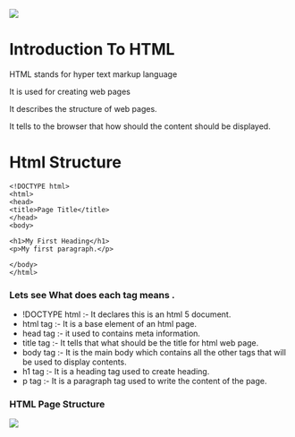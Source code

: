 ![](https://i.imgur.com/M7ZQ5fO.jpg)

# Introduction To HTML

HTML stands for hyper text markup language

It is used for creating web pages

It describes the structure of web pages.

It tells to the browser that how should the content should be displayed.

# Html Structure

```` code
<!DOCTYPE html>
<html>
<head>
<title>Page Title</title>
</head>
<body>

<h1>My First Heading</h1>
<p>My first paragraph.</p>

</body>
</html>
````



###  Lets see What does each tag means .

- !DOCTYPE html  :- It declares this is an html 5 document.
- html tag :- It is a base element of an html page.
- head tag :- it used to contains meta information.
- title tag :- It tells that what should be the title for html web page.
- body tag :- It is the main body which contains all the other tags that will be used to display contents.
- h1 tag :- It is a heading tag used to create heading.
- p tag :- It is a paragraph tag used to write the content of the page.

### HTML Page Structure

![](https://i.imgur.com/6pSdFt3.png)